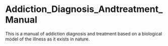 # Addiction_Diagnosis_Andtreatment_Manual
This is a manual of addiction diagnosis and treatment based on a biological model of the illness as it exists in nature. 
